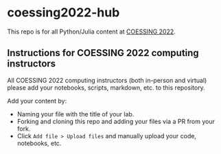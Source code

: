 # coessing2022-hub
This repo is for all Python/Julia content at [COESSING 2022](https://coessing.org/2022-school-in-nigeria/).

## Instructions for COESSING 2022 computing instructors
All COESSING 2022 computing instructors (both in-person and virtual) please add your notebooks, scripts, markdown, etc. to this repository. 

Add your content by:

- Naming your file with the title of your lab.  
- Forking and cloning this repo and adding your files via a PR from your fork.
- Click `Add file > Upload files` and manually upload your code, notebooks, etc.



